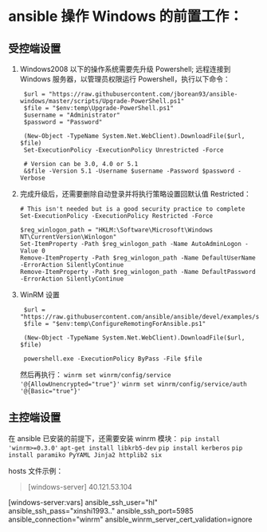 # ansible 操作 Windows 的前置工作：
## 受控端设置
1. Windows2008 以下的操作系统需要先升级 Powershell;
   远程连接到 Windows 服务器，以管理员权限运行 Powershell，执行以下命令：
   ~~~
    $url = "https://raw.githubusercontent.com/jborean93/ansible-windows/master/scripts/Upgrade-PowerShell.ps1"
    $file = "$env:temp\Upgrade-PowerShell.ps1"
    $username = "Administrator"
    $password = "Password"

    (New-Object -TypeName System.Net.WebClient).DownloadFile($url, $file)
    Set-ExecutionPolicy -ExecutionPolicy Unrestricted -Force

    # Version can be 3.0, 4.0 or 5.1
    &$file -Version 5.1 -Username $username -Password $password -Verbose
    ~~~
2. 完成升级后，还需要删除自动登录并将执行策略设置回默认值 Restricted：
    ~~~
    # This isn't needed but is a good security practice to complete
    Set-ExecutionPolicy -ExecutionPolicy Restricted -Force

    $reg_winlogon_path = "HKLM:\Software\Microsoft\Windows NT\CurrentVersion\Winlogon"
    Set-ItemProperty -Path $reg_winlogon_path -Name AutoAdminLogon -Value 0
    Remove-ItemProperty -Path $reg_winlogon_path -Name DefaultUserName -ErrorAction SilentlyContinue
    Remove-ItemProperty -Path $reg_winlogon_path -Name DefaultPassword -ErrorAction SilentlyContinue
    ~~~
3. WinRM 设置
   ~~~
    $url = "https://raw.githubusercontent.com/ansible/ansible/devel/examples/scripts/ConfigureRemotingForAnsible.ps1"
    $file = "$env:temp\ConfigureRemotingForAnsible.ps1"

    (New-Object -TypeName System.Net.WebClient).DownloadFile($url, $file)

    powershell.exe -ExecutionPolicy ByPass -File $file
   ~~~
   然后再执行：
   ```winrm set winrm/config/service '@{AllowUnencrypted="true"}'``` 
   ```winrm set winrm/config/service/auth '@{Basic="true"}'```

## 主控端设置
在 ansible 已安装的前提下，还需要安装 winrm 模块：
```pip install 'winrm>=0.3.0'```
```apt-get install libkrb5-dev```
```pip install kerberos```
```pip install paramiko PyYAML Jinja2 httplib2 six```

hosts 文件示例：
> [windows-server]
  40.121.53.104

  [windows-server:vars]
  ansible_ssh_user="hl"
  ansible_ssh_pass="xinshi1993.."
  ansible_ssh_port=5985
  ansible_connection="winrm"
  ansible_winrm_server_cert_validation=ignore
